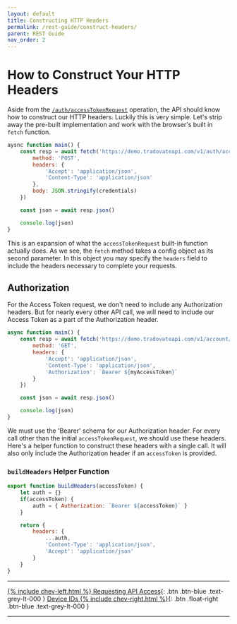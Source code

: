 ```yaml
---
layout: default
title: Constructing HTTP Headers
permalink: /rest-guide/construct-headers/
parent: REST Guide
nav_order: 2
---
```


# How to Construct Your HTTP Headers
Aside from the [`/auth/accessTokenRequest`]({{site.baseurl}}/all-ops/auth/accesstokenrequest) operation, the API should know how to construct our HTTP headers. Luckily this is very simple. Let's strip away the pre-built implementation and work with the browser's built in `fetch` function.

```js
aysnc function main() {
    const resp = await fetch('https://demo.tradovateapi.com/v1/auth/accessTokenRequest', {
        method: 'POST',
        headers: {
            'Accept': 'application/json',
            'Content-Type': 'application/json'
        },
        body: JSON.stringify(credentials)
    })

    const json = await resp.json()

    console.log(json)
}
```

This is an expansion of what the `accessTokenRequest` built-in function actually does. As we see, the `fetch` method takes a config object as its second parameter. In this object you may specify the `headers` field to include the headers necessary to complete your requests.

## Authorization
For the Access Token request, we don't need to include any Authorization headers. But for nearly every other API call, we will need to include our Access Token as a part of the Authorization header.

```js
async function main() {
    const resp = await fetch('https://demo.tradovateapi.com/v1/account/list', {
        method: 'GET',
        headers: {
            'Accept': 'application/json',
            'Content-Type': 'application/json',
            'Authorization': `Bearer ${myAccessToken}`
        }
    })

    const json = await resp.json()

    console.log(json)
}
```

We must use the 'Bearer' schema for our Authorization header. For every call other than the initial `accessTokenRequest`, we should use these headers. Here's a helper function to construct these headers with a single call. It will also only include the Authorization header if an `accessToken` is provided.

### `buildHeaders` Helper Function

```js
export function buildHeaders(accessToken) {
    let auth = {}
    if(accessToken) {
        auth = { Authorization: `Bearer ${accessToken}` }
    }

    return {
        headers: {
            ...auth,
            'Content-Type': 'application/json',
            'Accept': 'application/json'
        }
    }
}
```

---

[{% include chev-left.html %} Requesting API Access]({{site.baseurl}}/rest-guide/access-token-request){: .btn .btn-blue .text-grey-lt-000 }
[Device IDs {% include chev-right.html %}]({{site.baseurl}}/rest-guide/device-id){: .btn .float-right .btn-blue .text-grey-lt-000 }

---